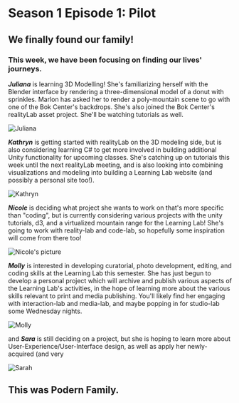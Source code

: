 # Season 1 Episode 1: Pilot

## We finally found our family!

### This week, we have been focusing on finding our lives' journeys.


***Juliana*** is learning 3D Modelling! She's familiarizing herself with the Blender interface by rendering a three-dimensional model of a donut with sprinkles. Marlon has asked her to render a poly-mountain scene to go with one of the Bok Center's backdrops. She's also joined the Bok Center's realityLab asset project. She'll be watching tutorials as well.

![Juliana](https://files.slack.com/files-pri/T0HTW3H0V-FNE1429V0/5d4b7086-2.jpg?pub_secret=cbb7fc5509)

***Kathryn*** is getting started with realityLab on the 3D modeling side, but is also considering learning C# to get more involved in building additional Unity functionality for upcoming classes. She's catching up on tutorials this week until the next realityLab meeting, and is also looking into combining visualizations and modeling into building a Learning Lab website (and possibly a personal site too!).

![Kathryn](https://files.slack.com/files-pri/T0HTW3H0V-FND87ATJ7/5d4b7209.jpg?pub_secret=887808b93f)


***Nicole*** is deciding what project she wants to work on that's more specific than "coding", but is currently considering various projects with the unity tutorials, d3, and a virtualized mountain range for the Learning Lab! She's going to work with reality-lab and code-lab, so hopefully some inspiration will come from there too!

![Nicole's picture](https://files.slack.com/files-pri/T0HTW3H0V-FNSHXDFF1/5d4b7113.jpg?pub_secret=2931059e8f)


***Molly*** is interested in developing curatorial, photo development, editing, and coding skills at the Learning Lab this semester. She has just begun to develop a personal project which will archive and publish various aspects of the Learning Lab's activities, in the hope of learning more about the various skills relevant to print and media publishing.  You'll likely find her engaging with interaction-lab and media-lab, and maybe popping in for studio-lab some Wednesday nights.

![Molly](https://files.slack.com/files-pri/T0HTW3H0V-FNE13CGKU/5d4b7244.jpg?pub_secret=ac699b84f3)

and
***Sara*** is still deciding on a project, but she is hoping to learn more about User-Experience/User-Interface design, as well as apply her newly-acquired (and very

![Sarah](https://files.slack.com/files-pri/T0HTW3H0V-FNQN81L69/5d4b6909.jpg?pub_secret=f826907d7d)



## This was Podern Family.




<!--stackedit_data:
eyJoaXN0b3J5IjpbMTYwNjI3NDA5NCwyMTM4MjAyNjc5LDQwOT
UxMDUzMSwtMTM5MDg3NjM4MiwxMzU3MDQ4Mjk5LDgyMTEzMDU4
MCwxODAwMDkzODY0LC0xNTM3MDU4MzI1LC0xNzIyODYxMzA1LD
g3Mjk4NzQ3NiwtOTMzMTQ4MTUxLC01ODA1NzgxMjAsLTU3NTUy
MDMxLC0xNjU1MDQxNzEzLDg0MDg3NzU0NywtMTc4ODE5MTYwNy
wtNTU3OTE2ODUwLDE3NDU3Nzc5ODUsNDM1ODUxMTk4LDE1Njk2
MTNdfQ==
-->